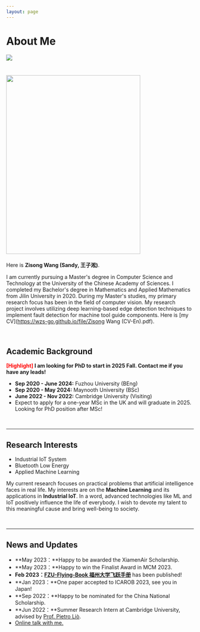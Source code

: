```yaml
---
layout: page
---
```


# About Me

<img src="https://wzs-go.github.io/images/wzsperson.jpg" class="floatpic" style="max-width: 360px; height: auto;">

# <img src="https://caihanlin.com/wzsperson.jpg" class="floatpic" width="360" height="480">

Here is **Zisong Wang (Sandy, 王子淞)**.

I am currently pursuing a Master's degree in Computer Science and Technology at the University of the Chinese Academy of Sciences. I completed my Bachelor's degree in Mathematics and Applied Mathematics from Jilin University in 2020. During my Master's studies, my primary research focus has been in the field of computer vision. My research project involves utilizing deep learning-based edge detection techniques to implement fault detection for machine tool guide components. Here is [my CV](https://wzs-go.github.io/file/Zisong Wang (CV-En).pdf).

<br>

## Academic Background

**<font color='red'>[Highlight]</font> I am looking for PhD to start in 2025 Fall. Contact me if you have any leads!**

- **Sep 2020 - June 2024:** Fuzhou University (BEng)
- **Sep 2020 - May 2024:** Maynooth University (BSc)
- **June 2022 - Nov 2022:** Cambridge University (Visiting)
- Expect to apply for a one-year MSc in the UK and will graduate in 2025. Looking for PhD position after MSc!

<br>

---

## Research Interests

- Industrial IoT System
- Bluetooth Low Energy
- Applied Machine Learning

My current research focuses on practical problems that artificial intelligence faces in real life. My interests are on the **Machine Learning** and its applications in **Industrial IoT**. In a word, advanced technologies like ML and IoT positively influence the life of everybody.  I wish to devote my talent to this meaningful cause and bring well-being to society.

<br>

---

## News and Updates

- **May 2023：**Happy to be awarded the XiamenAir Scholarship.
- **May 2023：**Happy to win the Finalist Award in MCM 2023.
- **Feb 2023：**[**FZU-Flying-Book 福州大学飞跃手册**](https://fzu-fly.online/) has been published!
- **Jan 2023：**One paper accepted to ICAROB 2023, see you in Japan!
- **Sep 2022：**Happy to be nominated for the China National Scholarship.
- **Jun 2022：**Summer Research Intern at Cambridge University, advised by [Prof. Pietro Liò](https://www.cl.cam.ac.uk/~pl219/ ).
- [Online talk with me.](https://calendly.com/lancecai/meet-with-lance)
